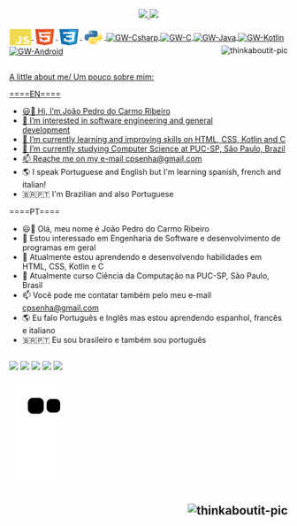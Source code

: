 <div align="center">
  <a href="https://github.com/JoaoGW">
  <img height="180em" src="https://github-readme-stats.vercel.app/api?username=JoaoGW&show_icons=true&theme=merlot&include_all_commits=true&count_private=true"/>
  <img height="180em" src="https://github-readme-stats.vercel.app/api/top-langs/?username=JoaoGW&layout=compact&langs_count=7&theme=merlot"/>
</div>

<div style="display: inline_block"><br>
  <img align="center" alt="GW-Js" height="30" width="40" src="https://raw.githubusercontent.com/devicons/devicon/master/icons/javascript/javascript-plain.svg">
  <img align="center" alt="GW-HTML" height="30" width="40" src="https://raw.githubusercontent.com/devicons/devicon/master/icons/html5/html5-original.svg">
  <img align="center" alt="GW-CSS" height="30" width="40" src="https://raw.githubusercontent.com/devicons/devicon/master/icons/css3/css3-original.svg">
  <img align="center" alt="GW-Python" height="30" width="40" src="https://raw.githubusercontent.com/devicons/devicon/master/icons/python/python-original.svg">
  <img align="center" alt="GW-Csharp" height="30" width="40" src="https://icongr.am/devicon/csharp-original.svg">
  <img align="center" alt="GW-C" height="30" width="40" src="https://icongr.am/devicon/c-original.svg">
  <img align="center" alt="GW-Java" height="30" width="40" src="https://icongr.am/devicon/java-original.svg">
  <img align="center" alt="GW-Kotlin" height="25" width="25" src="https://upload.wikimedia.org/wikipedia/commons/thumb/0/06/Kotlin_Icon.svg/1200px-Kotlin_Icon.svg.png">
  <img align="center" alt="GW-Android" height="30" width="40" src="https://icongr.am/devicon/android-original.svg">
  <img align="right" alt="thinkaboutit-pic" height="150" src="https://miro.medium.com/max/1224/0*h5VbrXPSfo_lUSDj.png">
</div>
  
  ##
  
  A little about me/ Um pouco sobre mim: 
  
  ====EN====
- 😃👋 Hi, I’m João Pedro do Carmo Ribeiro
- 👀 I’m interested in software engineering and general development
- 🌱 I’m currently learning and improving skills on HTML, CSS, Kotlin and C
- 📖 I’m currently studying Computer Science at PUC-SP, São Paulo, Brazil
- 📫 Reache me on my e-mail cpsenha@gmail.com
- 🌎 I speak Portuguese and English but I'm learning spanish, french and italian!
- 🇧🇷🇵🇹 I'm Brazilian and also Portuguese

====PT====
- 😃👋 Olá, meu nome é João Pedro do Carmo Ribeiro
- 👀 Estou interessado em Engenharia de Software e desenvolvimento de programas em geral
- 🌱 Atualmente estou aprendendo e desenvolvendo habilidades em HTML, CSS, Kotlin e C
- 📖 Atualmente curso Ciência da Computação na PUC-SP, São Paulo, Brasil
- 📫 Você pode me contatar também pelo meu e-mail cpsenha@gmail.com
- 🌎 Eu falo Português e Inglês mas estou aprendendo espanhol, francês e italiano
- 🇧🇷🇵🇹 Eu sou brasileiro e também sou português
  
 ##

<div>
  <a href="https://www.instagram.com/joaopedcr/" target="_blank"><img src="https://img.shields.io/badge/-Instagram-%23E4405F?style=for-the-badge&logo=instagram&logoColor=white" target="_blank"></a>
 	<a href="https://www.twitch.tv/joaogwbr" target="_blank"><img src="https://img.shields.io/badge/Twitch-9146FF?style=for-the-badge&logo=twitch&logoColor=white" target="_blank"></a>
 <a href="https://discord.gg/" target="_blank"><img src="https://img.shields.io/badge/Discord-7289DA?style=for-the-badge&logo=discord&logoColor=white" target="_blank"></a> 
  <a href = "mailto:cpsenha@gmail.com"><img src="https://img.shields.io/badge/-Gmail-%23333?style=for-the-badge&logo=gmail&logoColor=white" target="_blank"></a>
  <a href="https://www.linkedin.com/in/jo%C3%A3o-pedro-do-carmo-ribeiro/" target="_blank"><img src="https://img.shields.io/badge/-LinkedIn-%230077B5?style=for-the-badge&logo=linkedin&logoColor=white" target="_blank"></a> 
  
  ![Snake animation](https://github.com/rafaballerini/rafaballerini/blob/output/github-contribution-grid-snake.svg)
  
  ## <img align="right" alt="thinkaboutit-pic" height="150" src="https://c.tenor.com/Xye24JC_F5sAAAAC/panda-office.gif">
  
  </div>
